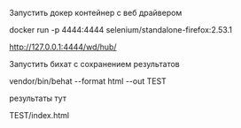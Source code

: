 Запустить докер контейнер с веб драйвером

   docker run -p 4444:4444 selenium/standalone-firefox:2.53.1

   http://127.0.0.1:4444/wd/hub/

Запустить бихат с сохранением результатов

   vendor/bin/behat  --format html --out TEST

результаты тут

   TEST/index.html



